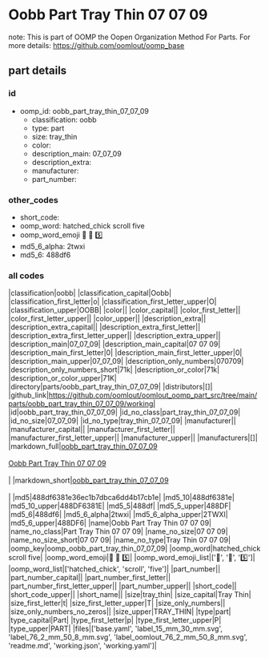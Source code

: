 # Oobb Part Tray Thin 07 07 09  

note: This is part of OOMP the Oopen Organization Method For Parts. For more details: https://github.com/oomlout/oomp_base

##  part details





### id
* oomp_id: oobb_part_tray_thin_07_07_09
  * classification: oobb
  * type: part
  * size: tray_thin
  * color: 
  * description_main: 07_07_09
  * description_extra: 
  * manufacturer: 
  * part_number: 

### other_codes
* short_code: 
* oomp_word: hatched_chick scroll five
* oomp_word_emoji :hatched_chick: :scroll: :five:
* md5_6_alpha: 2twxi
* md5_6: 488df6

### all codes 
|classification|oobb|
|classification_capital|Oobb|
|classification_first_letter|o|
|classification_first_letter_upper|O|
|classification_upper|OOBB|
|color||
|color_capital||
|color_first_letter||
|color_first_letter_upper||
|color_upper||
|description_extra||
|description_extra_capital||
|description_extra_first_letter||
|description_extra_first_letter_upper||
|description_extra_upper||
|description_main|07_07_09|
|description_main_capital|07 07 09|
|description_main_first_letter|0|
|description_main_first_letter_upper|0|
|description_main_upper|07_07_09|
|description_only_numbers|070709|
|description_only_numbers_short|71k|
|description_or_color|71k|
|description_or_color_upper|71K|
|directory|parts/oobb_part_tray_thin_07_07_09|
|distributors|[]|
|github_link|https://github.com/oomlout/oomlout_oomp_part_src/tree/main/parts/oobb_part_tray_thin_07_07_09/working|
|id|oobb_part_tray_thin_07_07_09|
|id_no_class|part_tray_thin_07_07_09|
|id_no_size|07_07_09|
|id_no_type|tray_thin_07_07_09|
|manufacturer||
|manufacturer_capital||
|manufacturer_first_letter||
|manufacturer_first_letter_upper||
|manufacturer_upper||
|manufacturers|[]|
|markdown_full|[oobb_part_tray_thin_07_07_09](https://github.com/oomlout/oomlout_oomp_part_src/tree/main/parts/oobb_part_tray_thin_07_07_09/working)<br>[](https://github.com/oomlout/oomlout_oomp_part_src/tree/main/parts/oobb_part_tray_thin_07_07_09/working)<br>[Oobb Part Tray Thin 07 07 09](https://github.com/oomlout/oomlout_oomp_part_src/tree/main/parts/oobb_part_tray_thin_07_07_09/working)<br><br>|
|markdown_short|[oobb_part_tray_thin_07_07_09](https://github.com/oomlout/oomlout_oomp_part_src/tree/main/parts/oobb_part_tray_thin_07_07_09/working)<br><br>|
|md5|488df6381e36ec1b7dbca6dd4b17cb1e|
|md5_10|488df6381e|
|md5_10_upper|488DF6381E|
|md5_5|488df|
|md5_5_upper|488DF|
|md5_6|488df6|
|md5_6_alpha|2twxi|
|md5_6_alpha_upper|2TWXI|
|md5_6_upper|488DF6|
|name|Oobb Part Tray Thin 07 07 09|
|name_no_class|Part Tray Thin 07 07 09|
|name_no_size|07 07 09|
|name_no_size_short|07 07 09|
|name_no_type|Tray Thin 07 07 09|
|oomp_key|oomp_oobb_part_tray_thin_07_07_09|
|oomp_word|hatched_chick scroll five|
|oomp_word_emoji|:hatched_chick: :scroll: :five:|
|oomp_word_emoji_list|[':hatched_chick:', ':scroll:', ':five:']|
|oomp_word_list|['hatched_chick', 'scroll', 'five']|
|part_number||
|part_number_capital||
|part_number_first_letter||
|part_number_first_letter_upper||
|part_number_upper||
|short_code||
|short_code_upper||
|short_name||
|size|tray_thin|
|size_capital|Tray Thin|
|size_first_letter|t|
|size_first_letter_upper|T|
|size_only_numbers||
|size_only_numbers_no_zeros||
|size_upper|TRAY_THIN|
|type|part|
|type_capital|Part|
|type_first_letter|p|
|type_first_letter_upper|P|
|type_upper|PART|
|files|['base.yaml', 'label_15_mm_30_mm.svg', 'label_76_2_mm_50_8_mm.svg', 'label_oomlout_76_2_mm_50_8_mm.svg', 'readme.md', 'working.json', 'working.yaml']|
